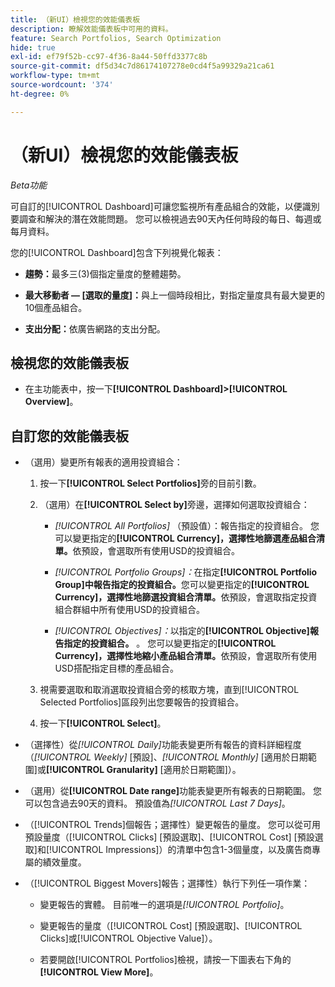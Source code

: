 ```yaml
---
title: （新UI）檢視您的效能儀表板
description: 瞭解效能儀表板中可用的資料。
feature: Search Portfolios, Search Optimization
hide: true
exl-id: ef79f52b-cc97-4f36-8a44-50ffd3377c8b
source-git-commit: df5d34c7d86174107278e0cd4f5a99329a21ca61
workflow-type: tm+mt
source-wordcount: '374'
ht-degree: 0%

---
```


# （新UI）檢視您的效能儀表板

*Beta功能*

可自訂的[!UICONTROL Dashboard]可讓您監視所有產品組合<!-- May later include other entity-level data -->的效能，以便識別要調查和解決的潛在效能問題。 您可以檢視過去90天內任何時段的每日、每週或每月資料。

您的[!UICONTROL Dashboard]包含下列視覺化報表：

* **趨勢：**&#x200B;最多三(3)個指定量度的整體趨勢。

* **最大移動者 — \[選取的量度\]：**&#x200B;與上一個時段相比，對指定量度具有最大變更的10個產品組合。

* **支出分配：**&#x200B;依廣告網路的支出分配。

## 檢視您的效能儀表板

* 在主功能表中，按一下&#x200B;**[!UICONTROL Dashboard]>[!UICONTROL Overview]**。

## 自訂您的效能儀表板

* （選用）變更所有報表的適用投資組合：

   1. 按一下&#x200B;**[!UICONTROL Select Portfolios]**&#x200B;旁的目前引數。

   1. （選用）在&#x200B;**[!UICONTROL Select by]**&#x200B;旁邊，選擇如何選取投資組合：

      * *[!UICONTROL All Portfolios]* （預設值）：報告指定的投資組合。 您可以變更指定的&#x200B;**[!UICONTROL Currency]，選擇性地篩選產品組合清單。**&#x200B;依預設，會選取所有使用USD的投資組合。

      * *[!UICONTROL Portfolio Groups]：*&#x200B;在指定&#x200B;**[!UICONTROL Portfolio Group]中報告指定的投資組合。**&#x200B;您可以變更指定的&#x200B;**[!UICONTROL Currency]，選擇性地篩選投資組合清單。**&#x200B;依預設，會選取指定投資組合群組中所有使用USD的投資組合。

      * *[!UICONTROL Objectives]：*&#x200B;以指定的&#x200B;**[!UICONTROL Objective]報告指定的投資組合。** 。 您可以變更指定的&#x200B;**[!UICONTROL Currency]，選擇性地縮小產品組合清單。**&#x200B;依預設，會選取所有使用USD搭配指定目標的產品組合。

   1. 視需要選取和取消選取投資組合旁的核取方塊，直到[!UICONTROL Selected Portfolios]區段列出您要報告的投資組合。

   1. 按一下&#x200B;**[!UICONTROL Select]**。

* （選擇性）從&#x200B;*[!UICONTROL Daily]*&#x200B;功能表變更所有報告的資料詳細程度（*[!UICONTROL Weekly]* \[預設\]、*[!UICONTROL Monthly]* \[適用於日期範圍\]或&#x200B;**[!UICONTROL Granularity]** \[適用於日期範圍\]）。

* （選用）從&#x200B;**[!UICONTROL Date range]**&#x200B;功能表變更所有報表的日期範圍。 您可以包含過去90天的資料。 預設值為&#x200B;*[!UICONTROL Last 7 Days]*。

* （[!UICONTROL Trends]個報告；選擇性）變更報告的量度。 您可以從可用預設量度（[!UICONTROL Clicks] \[預設選取\]、[!UICONTROL Cost] \[預設選取\]和[!UICONTROL Impressions]）的清單中包含1-3個量度，以及廣告商專屬的績效量度。

* （[!UICONTROL Biggest Movers]報告；選擇性）執行下列任一項作業：

   * 變更報告的實體。 目前唯一的選項是&#x200B;*[!UICONTROL Portfolio]*。

   * 變更報告的量度（[!UICONTROL Cost] \[預設選取\]、[!UICONTROL Clicks]或[!UICONTROL Objective Value]）。

   * 若要開啟[!UICONTROL Portfolios]檢視，請按一下圖表右下角的&#x200B;**[!UICONTROL View More]**。<!-- This currently lists all portfolios, not a filtered view of the portfolios in the report -->
